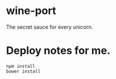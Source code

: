 # wine-port

The secret sauce for every unicorn.

# Deploy notes for me.

```
npm install
bower install
```
